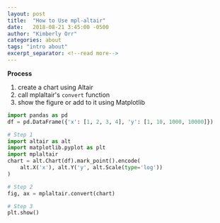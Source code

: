 ```yaml
---
layout: post
title:  "How to Use mpl-altair"
date:   2018-08-21 3:45:00 -0500
author: "Kimberly Orr"
categories: about
tags: "intro about"
excerpt_separator: <!--read more-->
---
```


**Process**
1. create a chart using Altair
2. call mplaltair's `convert` function
3. show the figure or add to it using Matplotlib

```python
import pandas as pd
df = pd.DataFrame({'x': [1, 2, 3, 4], 'y': [1, 10, 1000, 10000]})

# Step 1
import altair as alt
import matplotlib.pyplot as plt
import mplaltair
chart = alt.Chart(df).mark_point().encode(
    alt.X('x'), alt.Y('y', alt.Scale(type='log'))
)

# Step 2
fig, ax = mplaltair.convert(chart)

# Step 3
plt.show()
```

